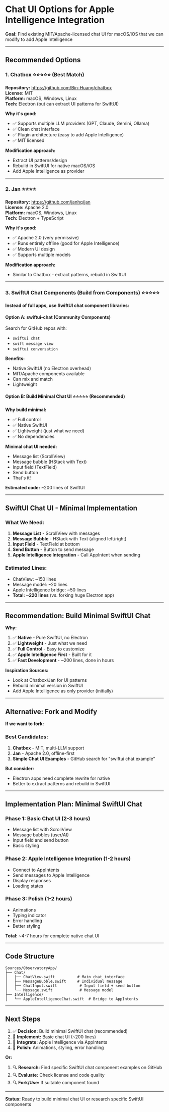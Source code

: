 # Chat UI Options for Apple Intelligence Integration

**Goal:** Find existing MIT/Apache-licensed chat UI for macOS/iOS that we can modify to add Apple Intelligence

---

## Recommended Options

### 1. **Chatbox** ⭐⭐⭐⭐⭐ (Best Match)

**Repository:** https://github.com/Bin-Huang/chatbox  
**License:** MIT  
**Platform:** macOS, Windows, Linux  
**Tech:** Electron (but can extract UI patterns for SwiftUI)

**Why it's good:**
- ✅ Supports multiple LLM providers (GPT, Claude, Gemini, Ollama)
- ✅ Clean chat interface
- ✅ Plugin architecture (easy to add Apple Intelligence)
- ✅ MIT licensed

**Modification approach:**
- Extract UI patterns/design
- Rebuild in SwiftUI for native macOS/iOS
- Add Apple Intelligence as provider

---

### 2. **Jan** ⭐⭐⭐⭐

**Repository:** https://github.com/janhq/jan  
**License:** Apache 2.0  
**Platform:** macOS, Windows, Linux  
**Tech:** Electron + TypeScript

**Why it's good:**
- ✅ Apache 2.0 (very permissive)
- ✅ Runs entirely offline (good for Apple Intelligence)
- ✅ Modern UI design
- ✅ Supports multiple models

**Modification approach:**
- Similar to Chatbox - extract patterns, rebuild in SwiftUI

---

### 3. **SwiftUI Chat Components** (Build from Components) ⭐⭐⭐⭐⭐

**Instead of full apps, use SwiftUI chat component libraries:**

#### Option A: **swiftui-chat** (Community Components)
Search for GitHub repos with:
- `swiftui chat`
- `swift message view`
- `swiftui conversation`

**Benefits:**
- Native SwiftUI (no Electron overhead)
- MIT/Apache components available
- Can mix and match
- Lightweight

#### Option B: **Build Minimal Chat UI** ⭐⭐⭐⭐⭐ (Recommended)

**Why build minimal:**
- ✅ Full control
- ✅ Native SwiftUI
- ✅ Lightweight (just what we need)
- ✅ No dependencies

**Minimal chat UI needed:**
- Message list (ScrollView)
- Message bubble (HStack with Text)
- Input field (TextField)
- Send button
- That's it!

**Estimated code:** ~200 lines of SwiftUI

---

## SwiftUI Chat UI - Minimal Implementation

### What We Need:
1. **Message List** - ScrollView with messages
2. **Message Bubble** - HStack with Text (aligned left/right)
3. **Input Field** - TextField at bottom
4. **Send Button** - Button to send message
5. **Apple Intelligence Integration** - Call AppIntent when sending

### Estimated Lines:
- ChatView: ~150 lines
- Message model: ~20 lines
- Apple Intelligence bridge: ~50 lines
- **Total: ~220 lines** (vs. forking huge Electron app)

---

## Recommendation: Build Minimal SwiftUI Chat

**Why:**
1. ✅ **Native** - Pure SwiftUI, no Electron
2. ✅ **Lightweight** - Just what we need
3. ✅ **Full Control** - Easy to customize
4. ✅ **Apple Intelligence First** - Built for it
5. ✅ **Fast Development** - ~200 lines, done in hours

**Inspiration Sources:**
- Look at Chatbox/Jan for UI patterns
- Rebuild minimal version in SwiftUI
- Add Apple Intelligence as only provider (initially)

---

## Alternative: Fork and Modify

**If we want to fork:**

### Best Candidates:
1. **Chatbox** - MIT, multi-LLM support
2. **Jan** - Apache 2.0, offline-first
3. **Simple Chat UI Examples** - GitHub search for "swiftui chat example"

**But consider:**
- Electron apps need complete rewrite for native
- Better to extract patterns and rebuild in SwiftUI

---

## Implementation Plan: Minimal SwiftUI Chat

### Phase 1: Basic Chat UI (2-3 hours)
- Message list with ScrollView
- Message bubbles (user/AI)
- Input field and send button
- Basic styling

### Phase 2: Apple Intelligence Integration (1-2 hours)
- Connect to AppIntents
- Send messages to Apple Intelligence
- Display responses
- Loading states

### Phase 3: Polish (1-2 hours)
- Animations
- Typing indicator
- Error handling
- Better styling

**Total:** ~4-7 hours for complete native chat UI

---

## Code Structure

```
Sources/ObservatoryApp/
├── Chat/
│   ├── ChatView.swift          # Main chat interface
│   ├── MessageBubble.swift     # Individual message
│   ├── ChatInput.swift          # Input field + send button
│   └── Message.swift            # Message model
├── Intelligence/
│   └── AppleIntelligenceChat.swift  # Bridge to AppIntents
```

---

## Next Steps

1. ✅ **Decision:** Build minimal SwiftUI chat (recommended)
2. 🚧 **Implement:** Basic chat UI (~200 lines)
3. 🚧 **Integrate:** Apple Intelligence via AppIntents
4. 🚧 **Polish:** Animations, styling, error handling

**Or:**
1. 🔍 **Research:** Find specific SwiftUI chat component examples on GitHub
2. 🔍 **Evaluate:** Check license and code quality
3. 🔍 **Fork/Use:** If suitable component found

---

**Status:** Ready to build minimal chat UI or research specific SwiftUI components

